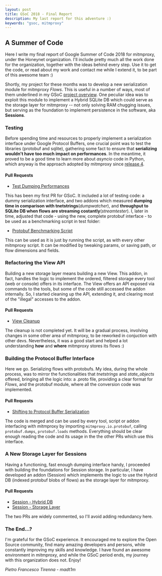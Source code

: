 ```yaml
---
layout: post
title: GSoC 2018 - Final Report
description: My last report for this adventure :)
keywords: "gsoc, mitmproxy"
---
```


## A Summer of Code

Here I write my final report of Google Summer of Code 2018 for mitmproxy, under
the Honeynet organization. I'll include pretty much all the work done for
the organization, together with the ideas behind every step.
Use it to get the code, or read about my work and contact me while
I extend it, to be part of this awesome team :)

Shortly, my project for these months was to develop a new serialization module
for mitmproxy _Flows_. This is useful in a number of ways, most of them underlined
in my GSoC [project overview](https://summerofcode.withgoogle.com/projects/#5438256557064192).
One peculiar idea was to exploit this module to implement a Hybrid SQLite DB which
could serve as the storage layer for mitmproxy -- not only solving RAM chugging issues,
but serving as the foundation to implement persistence in the software, aka
**Sessions**.

### Testing

Before spending time and resources to properly implement a serialization interface
under Google Protocol Buffers, one crucial point was to test the libraries (protobuf and sqlite), gathering
some fact to ensure that **serializing wouldn't have too much impact on performances**.
In the meantime, it proved to be a good time to learn more about _asyncio_ code
in Python, which anyway is the approach adopted by mitmproxy since
[release 4](https://mitmproxy.org/posts/releases/mitmproxy4/).

#### Pull Requests

- [Test Dumping Performances](https://github.com/mitmproxy/mitmproxy/pull/3126)

This has been my first PR for GSoC. It included a lot of testing code: a dummy
serialization interface, and two addons which measured **dumping time in comparison
with tnetstrings**(_dumpwatcher_), and **throughput to SQLite DB when flows are streaming costantly**(_streamtester_).
I, later in time, adjusted that code - using the new, complete protobuf interface - to
be used as a benchmarking script in test folder:

- [Protobuf Benchmarking Script](https://github.com/mitmproxy/mitmproxy/pull/3256)

This can be used as it is just by running the script, as with every other
mitmproxy script. It can be modified by tweaking params, or saving path, or
flow dimensions and fields.

### Refactoring the View API

Building a new storage layer means building a new View. This addon, in fact, handles
the logic to implement the ordered, filtered storage every tool (web or console)
offers in its interface. The View offers an API exposed via commands to the tools,
but some of the code still accessed the addon internally. So, I started cleaning
up the API, extending it, and clearing most of the "illegal" accesses to the addon.

#### Pull Requests

- [View Cleanup](https://github.com/mitmproxy/mitmproxy/pull/3202)

The cleanup is not completed yet. It will be a gradual process, involving changes
in some other area of mitmproxy, to be reworked in conjuction with other devs.
Nevertheless, it was a good start and helped a lot understanding **how** and
**where** mitmproxy stores its flows :)

### Building the Protocol Buffer Interface

Here we go. Serializing flows with protobufs. My idea, during the whole process,
was to mirror the functionalities that _tnetstrings_ and _state_objects_
offered, bringing all the logic into: a .proto file, providing a clear format
for _Flows_, and the protobuf module, where all the conversion code was implemented.

#### Pull Requests

- [Shifting to Protocol Buffer Serialization](https://github.com/mitmproxy/mitmproxy/pull/3245)

The code is merged and can be used by every tool, script or addon interfacing
with mitmproxy by importing  `mitmproxy.io.protobuf`, calling `protobuf.dumps`, `protobuf.loads`
methods. Everything should be clear enough reading the code and its usage in the
the other PRs which use this interface.


### A New Storage Layer for Sessions

Having a functioning, fast enough dumping interface handy, I proceeded with building
the foundations for Session storage. In particular, I have developed an addon (Session)
which implements the logic to use the Hybrid DB (indexed protobuf blobs of flows)
as the storage layer for mitmproxy.

#### Pull Requests

- [Session - Hybrid DB](https://github.com/mitmproxy/mitmproxy/pull/3252)
- [Session - Storage Layer](https://github.com/mitmproxy/mitmproxy/pull/3277)

The two PRs are widely commented, so I'll avoid adding redundancy here.

### The End...?

I'm grateful for the GSoC experience. It encouraged me to explore the Open Source
community, find many amazing developers and persons, while constantly improving
my skills and knowledge. I have found an awesome environment in mitmproxy, and while
the GSoC period ends, my journey with this organization does not. Enjoy!


_Pietro Francesco Tirenna - madt1m_
